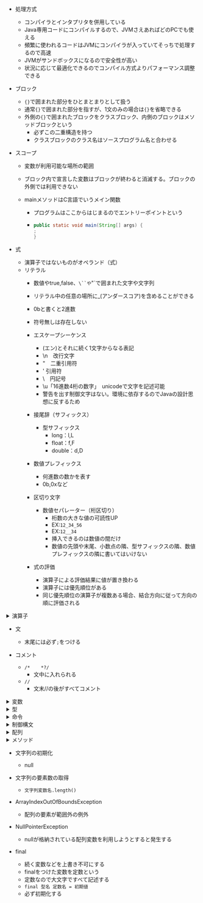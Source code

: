 
- 処理方式
  - コンパイラとインタプリタを併用している
  - Java専用コードにコンパイルするので、JVMさえあればどのPCでも使える
  - 頻繁に使われるコードはJVMにコンパイラが入っていてそっちで処理するので高速
  - JVMがサンドボックスになるので安全性が高い
  - 状況に応じて最適化できるのでコンパイル方式よりパフォーマンス調整できる

- ブロック
  - `{}`で囲まれた部分をひとまとまりとして扱う
  - 通常`{}`で囲まれた部分を指すが、1文のみの場合は`{}`を省略できる
  - 外側の`{}`で囲まれたブロックをクラスブロック、内側のブロックはメソッドブロックという
    - 必ずこの二重構造を持つ
    - クラスブロックのクラス名はソースプログラム名と合わせる

- スコープ
  - 変数が利用可能な場所の範囲
  - ブロック内で宣言した変数はブロックが終わると消滅する。ブロックの外側では利用できない

  - mainメソッドはC言語でいうメイン関数
    - プログラムはここからはじまるのでエントリーポイントという
    - ```Java
      public static void main(String[] args) {
      ;
      }
      ```

- 式
  - 演算子ではないものがオペランド（式）
  - リテラル
    - 数値やtrue,false、`\``や`"`で囲まれた文字や文字列
    - リテラル中の任意の場所に_(アンダースコア)を含めることができる
    - 0bと書くと2進数
    - 符号無しは存在しない

    - エスケープシーケンス
      - \(エン)とそれに続く1文字からなる表記
      - \n　改行文字
      - \"　二重引用符
      - \' 引用符
      - \\　円記号
      - \u「16進数4桁の数字」　unicodeで文字を記述可能
      - 警告を出す制御文字はない。環境に依存するのでJavaの設計思想に反するため

    - 接尾辞（サフィックス）
      - 型サフィックス
        - long：l,L
        - float：f,F
        - double：d,D
 
    - 数値プレフィックス
      - 何進数の数かを表す
      - 0b,0xなど
       
    - 区切り文字
      - 数値セパレーター（桁区切り）
        - 桁数の大きな値の可読性UP
        - EX:`12_34_56`
        - EX:`12__34`
        - 挿入できるのは数値の間だけ
        - 数値の先頭や末尾、小数点の隣、型サフィックスの隣、数値プレフィックスの隣に書いてはいけない

    - 式の評価
      - 演算子による評価結果に値が置き換わる
      - 演算子には優先順位がある
      - 同じ優先順位の演算子が複数ある場合、結合方向に従って方向の順に評価される

<details>
<summary>演算子</summary>
  
- 算術演算子
   - 左右の数値オペランドを使って四則計算を行う演算子
    | 演算子 | 機能 | 優先順位 | 評価の方向 | 評価の例 |
    |----|----|----|----|----|
    | + | 加算 | 5 | 左 → 右 | 3 + 5 →8 |
    | - | 減算 | 5 | 左 → 右 | 10 - 3 → 7 |
    | * | 乗算 | 4 | 左 → 右 | 3 * 2 → 6 |
    | / | 除算 | 4 | 左 → 右 | 3.2 / 2 → 1.6  9 / 2 → 4 |
    | % | 剰余 | 4 | 左 → 右 | 9 % 2 → 1 |

- 文字列結合演算子
    | コード | 結果 | 起きていること |
    |----|----|----|
    | "文字列" + 10 | 文字列10 | 10が文字列の末尾に連結され、10までの文字列になる |
    | 10 + 10 + "文字列" | 20文字列 | 先に10 + 10が計算され、文字列が連結される |
    | "文字列" + 10 + 'a' | 文字列10a | 文字列に10とaが順に連結されて全体が文字列になる |
    | "文字列" + 10 + 10 | 文字列1010 | 文字列に10と10が順に連結され全体が文字列になる |
    | "文字列" + (10 + 10) | 文字列20 | ()がついているので先に10 + 10が計算され、20が文字列に連結され全体が文字列になる |
    | 'a' + 10 + 10 | 117 | aの文字コードの数字が97で、一文字はint型の文字コードとなるので、97 + 10 + 10されてintの117が出力される |

- 代入演算子
   - =演算子
     - 右辺を左辺に代入
     - 優先順位 15
     - 左 ← 右 結合
     - a = 10 → a(中身は10）

- 複合代入演算子
    | 演算子 | 機能 | 優先順位 | 結合 |
    |----|----|----|----|
    | += | 左辺と右辺を加算して左辺に代入 | 15 | 左 ← 右 |
    | -= | 左辺と右辺を減算して左辺に代入 | 15 | 左 ← 右 |
    | *=  左辺と右辺を乗算して左辺に代入 | 15| 左 ← 右 |
    | /= | 左辺と右辺を除算して左辺に代入 | 15 | 左 ← 右 |
    | %= | 左辺と右辺を除算し、その余りを左辺に代入 | 15 | 左 ← 右 |
    | += | 左辺の後に右辺を連結して代入 | 15 | 左 ← 右 |

- インクリメント/デクリメント演算子
    | 演算子 | 機能 | 優先順位 | 結合 |
    |----|----|----|----|
    | ++ | 値を1増やす | 1 | 左 → 右 |
    | -- | 値を1減らす | 1 | 左 → 右 |
    
- 文字列結合演算子

- 関係演算子
  - ==
    - 左辺と右辺が等しい
  - !=
    - 左辺と右辺が異なる
  - >
    - 左辺が右辺より大きい
  - <
    - 左辺が右辺より小さい
  - >=
    - 左辺が右辺より大きいか等しい
  - <=
    - 左辺が右辺より小さいか等しい

- 論理演算子
  - &&
    - 左辺と右辺両方の評価がtrueなら、true
  - ||
    - 左辺か右辺どちらか一方でもtrueなら、true
  - ! (否定演算子)
    - `!`に続く条件式に合っていなければtrue

 - 短絡評価（ショートサーキット）
   - `&&`は左辺が`false`なら右辺の評価は行わない
   - `||`は左辺が`true`なら右辺の評価は行わない

 - 両辺を必ず評価する論理演算子
   - &, |
     `&`と`|`がそれぞれひとつずつであれば、短絡評価を行わず、両辺を評価する

</details>

- 文
  - 末尾には必ず`;`をつける

- コメント
  - `/*    *?/`
    - 文中に入れられる
  - `//       `
    - 文末//の後がすべてコメント
   
<details>
<summary>変数</summary>
- 変数宣言
  - `型名 変数名;`
  - EX:`int a;`
  - 宣言時に代入して初期化が可能
    - `型名 変数名 = 値;`
  
- 変数名
  - 変数など自分で名前をつけるものに使える文字を識別子という
  - 1文字目
    - 小文字と大文字の英字、_(アンダーバー)、$(ドル)
  - 2文字目
    - 1文字目のものに加え、数字
  - 予約語は不可
  - Java8までは_(アンダーバー)のみの変数名が利用可能だったが現在は不可
  - 慣習的には、変数名の1文字目は小文字にする。ただし、複数の単語をつなげて変数名にする場合は2つ目以降の単語の先頭を大文字にする

  - 変数を初期化せずコンパイルするとエラーになる

</details>

<details>
<summary>型</summary>
- 基本型(プリミティブ型)
  - 整数型
    - 整数型
      - int
        - 整数のデフォルトはint
        - 4バイト
  
      - short
        - 1バイト
        
      - long
        - 8バイト
        
      - byte
        - 1バイト
        
    - 小数型
      - double
        - 実数のデフォルトはdouble
          - 8バイト
          
      - float
        - 4バイト
        
    - 文字
      - char
      - ``(シングルクォーテーション)で囲む
        - 1文字**2バイト**
        
    - 真偽値
      - boolean
        - trueかfalseを返す
        - 処理系によるが1バイトが多い
        
- 参照型
  - null
    - 参照型変数に代入可能
    - どこも参照していない状態にする
    - nullを代入してどこも参照していない状態にすることを「参照を切る」という
      
  - 文字列型
      - Strinig
        - ""で囲む
        - テキストブロック
          - 改行の多い文字列で直感的に記述する方法
          - 2つの"""で囲まれた文字列を表記したままの文字列情報として解釈される
          - 開始の"""の後ろには文字列情報を書いてはならず、すぐに改行しなければならない
          - 2つの`"""`の空いたの各行のうち、最も左側に文字を記述した部分を複数行リテラルの左端と見なす
          - 2つの"`""`内の各行の左端までの空間と、後ろの"`""`の前の空間はスペースかタブかどちらかに統一すると実行結果が揃う

- 型変換
  - 小さい型から大きい型に変換する際は明示しなくても自動でやってくれる
  - 大きい型から小さい型に変換する際は明示しないとエラーになる
  - EX:```Java
          double a = 5.3;
          int b = a; // 「bの値は"5"にならない。エラーになる」
       ```
    - byte型とshort型の変数にint型を代入することは、実害のない範囲で例外的に認められている
       
  - キャスト演算子
    - 変数の前に(型名)を記述すると、()内の型に変換する
    - EX:`int a = (int)3.2;`

  - 演算時の自動型変換
    - 異なる型で演算を行うと、意味的に大きな型に統一されてから演算される
    - byte < short < int < long < float < double

  - byteとshortの演算時強制型変換
    - 演算時も強制的にint型に変換される
    - byte型のb1とb2を足す場合`byte a = b1 + b2`ではなく`int a = b1 + b2`とする

  - 文字列を含む演算時の型変換
    - 片方のオペランドがString型なら、もう一方もString型に変換してから連結する
</details>

<details>
<summary>命令</summary>

- 命令実行の文
  - `呼び出す命令の名前(引数);
- System.out.
  標準出力という意味
- println
  画面に出力して改行
- print
  画面に出力（改行はしない）

- キーボードからの入力を受け取る
  - `String str = new java.util.Scanner(System.in).nextLine();
    - nextLine()は文字列
  - int n = new java.util.Scanner(System.in).nextInt();
    - nextInt()は整数
  - Scanner
    - やや遅い
    - 自動変換(nextInt()など)
    - 簡単な標準入力に
  - BufferedReader
    - 高速
    - 自動変換できない
    - Integer.parseInt()で自分で変換が必要
    - 大量のデータやファイル処理に向いている

- equals
  - 文字列を比較するにはこの関数がいる
  - `文字列型の変数.equals(比較相手の文字列)`

- Math.max(a, b)
  - 引数2つを比較して大きい方を数値が返却される
- 文字列を数値に変換する
  - Integer.parseInt(str)
    - 整数に変換
  - Double.prseDouble(str)
    - 小数に変換
  - ```Java
       String c = "30";
		   System.out.println(Intrger.parseInt(c));
    ```
    - 上記コードも実現可能だが、Double型のcを再利用できないので、再利用したい場合は別で変数をとる
      - ```Java
           String c = "30";
           int n = Interger.parseInt(age);
           System.out.println(n);
        ```

  - Random()
    - Randomメソッドを呼び出す
      - int r = new java.util.Random().nextInt(90);
        - 以下の書き方と同じ
          - Random random = new Random();
          - int r = random.nextInt(90)
        - MathクラスのRandomメソッドでも可能
          - int r = (int)(Math.random()*90);
          - double型しか返らない
    - `nextInt(90)`の場合、0～89が返る。
      1から90にしたい場合は`nextInt(90) + 1`にする

</details>

<details>
<summary>制御構文</summary>

- 条件式
  - 条件式は、評価結果がtrueまたはfalseになるものでなければならない
  - 文字列の比較は`文字列型の変数.equals(比較相手の文字列)`で行う
  - 条件式内に`=`を使用するのは推奨されない

  - 論理演算子を用いた条件式
    - 2つ以上の条件を組み合わせられる
    - ex : `if (a > b && c == 5) {…`

- if文
  - ```Java
       boolean a = true;
       if (a == true) {
         /* 中略 */ ;
      　} else {
         /* 中略 */ ;
        }
    ```
  - if構文の種類
    - if-else構文
      - 通常の、ifの条件式に当てはまればifの中の文を、当てはまらなければelseの中の文を実行する
    - if構文
      - ifの条件式に当てはまらなければ何もしない場合、elseを省略できる
    - if-else if-else構文
      - falseのとき更に別の条件で分岐させる

- switch文
  - 条件式には整数（byte, short, int）、String, char型が使用可能
  - `switch`の直後の条件式は変数名を書く
  - `case`の直後には値を書き、その直後には`-> {処理内容}`を記述する
  - `default -> {処理内容}`の部分は条件に合致しないときの処理が不要な場合は省略可能
  - 値は複数設定でき、その値のcaseにbreakがなくても下のcaseに続くことはない
  - ex : ```Java
            int a = 1;
            switch (a) {
              case 1, 2 -> {
                System.out.println("x");
              }
              case 3 -> {
                System.out.println("y");
              }
              case 4, 5 -> {
                System.out.println("z");
              }
            }
         ```
  - 伝統的なswitch文
    - `case`の次の値の後に`:`をつける
    - `-> {}`は使わない
    - case内の文の最後に`break;`を置くとそのcase内の文の処理が終わるとswitch文を抜け出す
    - `break;`を置かなかった場合、下のcaseも続けて実行される
      - 複数の値を1つのcaseに設定するときは<br>
        `case 1, 2:`もしくは<br>
        ```Java
           case 1:
           case 2:
        ```<br>
        と記述する
        
      - ex : ```Java
                int a = 1;
                switch (a) {
                  case 1, 2:
                    System.out.println("x");
                    break;
                  case 3:
                    System.out.println("y");
                    break;
                  case 4, 5:
                    System.out.println("z");
                } 
             ```
  - switch式
    - 変数にswitch文全体を代入することで、変数を引用したとき、switch文の結果が変数に代入される
    - defaultは省略可能だが、変数に代入する際は必須
    - 伝統的なswitch文は使えない
    - ```Java
         String s = switch (a) {
           case 1 -> "w";
           case 2 -> "x";
           case 3 -> "y";
           default -> "z";
         };
         System.out.println("a");
      ```
      
- while文
  - `while ()`の()内の条件式がtrueの間、直後の{}で囲まれたブロック部分を繰り返し実行する
  - ```Java
       boolean a = true;
    while (a == true) {
      /* 中略 */ ;
    }
    ```

- do-while文
  - 最初に一度は必ず実行する
  - ex : ```Java
            do {
              a--;
            } while (a < 5);
         ```

- for文
  - 決まった回数だけ繰り返す
  - 必ずしも繰り返し条件や繰り返し時処理に利用した変数を、繰り返し条件でも使わなければならないわけではない
  - 繰り返し条件式内の各文は省略可能
      - ex: `for (;;)`
  - ex : ```Java
            for (int i = 0; i < 10; i++) {
              System.out.println("ABC");
            }
         ```

- 制御構造のネスト（入れ子）
  - ```Java
       for (int i = 1; i < 10; i++) {
			   for (int j = 1;  j < 10; j++) {
    ```

- 繰り返しの中断
  - break文
  - continue文
    
</details>

<details>
<summary>配列</summary>

- 配列の宣言
  - `型名[] 変数名`

- 要素の作成と代入
  - `配列変数名 = new 型名[要素数];`
  - ex: `a = new int[5];`

- 配列の宣言と要素の作成を同時に行う
  - `型名[] 配列変数名 = new 型名[要素数];`
  - ex: `int[] a = new int[5];

- 配列の作成と初期化
  - `型名[] 配列変数名 = new 型名[] {値1, 値2...};`または
  - ex: `int[] a = new int[] {10, 20...};`
  - `型名[] 配列変数名 = {値1, 値2...};`でも可
  - ex: `int[] a = {10, 20...};`

- 配列のメモリ
  - 配列変数と要素はメモリ上の別の場所に格納される。配列変数には先頭要素のアドレスが代入される

- 参照
  - 配列変数名を記述すると「この配列の実体のアドレスは○○です」と返す
  - メモリ上のアドレスを代入する変数を参照型という
  - array[n]としたとき、配列arrayからarray[0]のアドレスを見つけ、そこからn個後ろの区画を読み書きする

- 配列の代入
  - 別の配列に配列を代入すると同じ配列を参照するので、片方を変更するともう片方も変わる

- 配列を別の配列にコピーする
  - Arrays.copyOf()
    `型名[] コピー先配列名 = Arrays.copyOf(コピー元配列名, コピーしたい要素数);`
    `int[] copied = Arrays.copyOf(original, original.length);`
    - 要素数を増やすことも可能。その場合、追加分の要素番号の値はデフォルト値になる
  - System.arraycopy()
    - 同じサイズでしかコピーできない
    - コピー範囲を細かく指定可能
    - `System.arraycopy(コピー元配列名, コピー元のコピー開始位置要素番号, コピー先配列名, コピー先のコピー開始位置要素番号, 長さ)`
        ```Java
           int[] original = {10, 20, 30, 40, 50};
           int[] copied = new int[3];
           System.arraycopy(original, 1, copied, 0, 3);
           // コピー先配列出力 20, 30, 40
        ```
    - Arrays.copyOf()より高速

- ガベージコレクション
  - 自動的にどの変数からも参照されなくなったメモリを片付けてくれる仕組み
  - 対象はヒープ領域（動的なメモリ管理を行う場所）
    
- 配列の長さを調べる
  - `配列変数名. length`
    
- 拡張for文
  - 配列の要素を順番に参照する
  - ```Java
       for (型名 任意の変数名 : 配列変数名) {
         ;
       }
    ```
  - ex: ```Java
           for (int value : scores) {
             ;
    	   }
    	```

- 多次元配列
  - 2次元配列の宣言
    - `型名[][]配列変数名 = new 型名[外側の配列の要素数][内側の配列の要素数];`
    - 外側の配列の要素数は省略可能
    - `型名[][] 配列変数名 ={{値1, 値2, 値3}, {値4, 値5, 値6}};`でも可

  - 2次元配列の要素の利用
    - `配列変数名[外側の配列の要素番号][内側の配列の要素番号]`
    
    
 
</details>

<details>
<summary>メソッド</summary>

- 各メソッドの順序は自由。必ずmainメソッドから開始し、mainメソッドの上に他のメソッドが書かれていても、下に書かれていてもどちらでもmainメソッド内で呼び出されていれば問題ない

- メソッドの定義
  - ```Java
       public static void メソッド名() {
         ;
       }
    ```

- メソッドの呼び出し
  - `メソッド名()`

- return文
  - メソッド内でreturn文を記述するとそこでメソッドは終了するので、その後ろの処理は行われない
    
  - メソッドの戻り値
  - 戻り値は一つのみ
    - 引数なしで戻り値のあるメソッド
      - ```Java
           double getAvg() {
           double avg = score /20;
           return avg;

           main() {
           double num = h1.getAvg();
           ```
- オーバーロード（多重定義）
  - 同じ名前のメソッドを定義すること
  - 引数の型が異なるか、引数の数が異なる場合、同じ名前のメソッドを作れる
  - 引数は同じで、戻り値の型だけ異なるものは定義できない
  - シグネチャ
    - メソッド宣言に記述するメソッド名、引数の個数、型、並び順の情報（戻り値の型は含まない）

</details>

- 文字列の初期化
  - null

- 文字列の要素数の取得
  - `文字列変数名.length()`
  

</details>

- ArrayIndexOutOfBoundsException
  - 配列の要素が範囲外の例外

- NullPointerException
  - nullが格納されている配列変数を利用しようとすると発生する


- final
  - 続く変数などを上書き不可にする
  - finalをつけた変数を定数という
  - 定数なので大文字ですべて記述する
  - `final 型名 定数名 = 初期値`
  - 必ず初期化する
    
